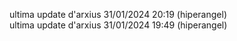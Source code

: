ultima update d'arxius 31/01/2024 20:19 (hiperangel)<br>
ultima update d'arxius 31/01/2024 19:49 (hiperangel)
